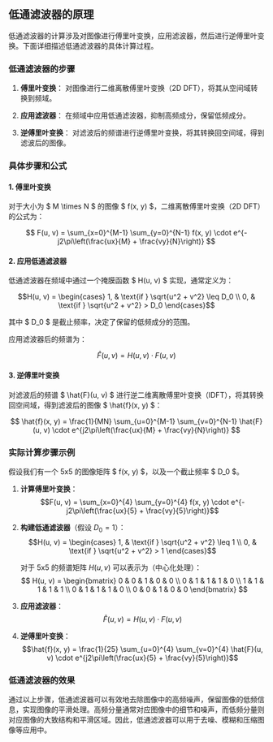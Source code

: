 ## 低通滤波器的原理

低通滤波器的计算涉及对图像进行傅里叶变换，应用滤波器，然后进行逆傅里叶变换。下面详细描述低通滤波器的具体计算过程。

### 低通滤波器的步骤

1. **傅里叶变换**：
   对图像进行二维离散傅里叶变换（2D DFT），将其从空间域转换到频域。

2. **应用滤波器**：
   在频域中应用低通滤波器，抑制高频成分，保留低频成分。

3. **逆傅里叶变换**：
   对滤波后的频谱进行逆傅里叶变换，将其转换回空间域，得到滤波后的图像。

### 具体步骤和公式

#### 1. 傅里叶变换

对于大小为 $ M \times N $ 的图像 $ f(x, y) $，二维离散傅里叶变换（2D DFT）的公式为：

$$ F(u, v) = \sum_{x=0}^{M-1} \sum_{y=0}^{N-1} f(x, y) \cdot e^{-j2\pi\left(\frac{ux}{M} + \frac{vy}{N}\right)} $$

#### 2. 应用低通滤波器

低通滤波器在频域中通过一个掩膜函数 $ H(u, v) $ 实现，通常定义为：

$$H(u, v) = \begin{cases}
1, & \text{if } \sqrt{u^2 + v^2} \leq D_0 \\
0, & \text{if } \sqrt{u^2 + v^2} > D_0
\end{cases}$$

其中 $ D_0 $ 是截止频率，决定了保留的低频成分的范围。

应用滤波器后的频谱为：

$$ \hat{F}(u, v) = H(u, v) \cdot F(u, v) $$

#### 3. 逆傅里叶变换

对滤波后的频谱 $ \hat{F}(u, v) $ 进行逆二维离散傅里叶变换（IDFT），将其转换回空间域，得到滤波后的图像 $ \hat{f}(x, y) $：

$$ \hat{f}(x, y) = \frac{1}{MN} \sum_{u=0}^{M-1} \sum_{v=0}^{N-1} \hat{F}(u, v) \cdot e^{j2\pi\left(\frac{ux}{M} + \frac{vy}{N}\right)} $$

### 实际计算步骤示例

假设我们有一个 5x5 的图像矩阵 $ f(x, y) $，以及一个截止频率 $ D_0 $。

1. **计算傅里叶变换**：
   $$F(u, v) = \sum_{x=0}^{4} \sum_{y=0}^{4} f(x, y) \cdot e^{-j2\pi\left(\frac{ux}{5} + \frac{vy}{5}\right)}$$

2. **构建低通滤波器**（假设 $D_0 = 1$）：
   $$H(u, v) = \begin{cases}
   1, & \text{if } \sqrt{u^2 + v^2} \leq 1 \\
   0, & \text{if } \sqrt{u^2 + v^2} > 1
   \end{cases}$$

   对于 5x5 的频谱矩阵 $H(u, v)$ 可以表示为（中心化处理）：
   $$
   H(u, v) = \begin{bmatrix}
   0 & 0 & 1 & 0 & 0 \\
   0 & 1 & 1 & 1 & 0 \\
   1 & 1 & 1 & 1 & 1 \\
   0 & 1 & 1 & 1 & 0 \\
   0 & 0 & 1 & 0 & 0
   \end{bmatrix}
   $$

3. **应用滤波器**：
   $$\hat{F}(u, v) = H(u, v) \cdot F(u, v)$$

4. **逆傅里叶变换**：
   $$\hat{f}(x, y) = \frac{1}{25} \sum_{u=0}^{4} \sum_{v=0}^{4} \hat{F}(u, v) \cdot e^{j2\pi\left(\frac{ux}{5} + \frac{vy}{5}\right)}$$

### 低通滤波器的效果

通过以上步骤，低通滤波器可以有效地去除图像中的高频噪声，保留图像的低频信息，实现图像的平滑处理。高频分量通常对应图像中的细节和噪声，而低频分量则对应图像的大致结构和平滑区域。因此，低通滤波器可以用于去噪、模糊和压缩图像等应用中。